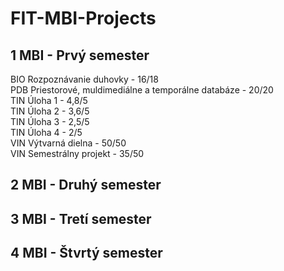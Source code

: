 # FIT-MBI-Projects

1 MBI - Prvý semester
------
BIO Rozpoznávanie duhovky  - 16/18  
PDB Priestorové, muldimediálne a temporálne databáze - 20/20  
TIN Úloha 1 - 4,8/5  
TIN Úloha 2 - 3,6/5  
TIN Úloha 3 - 2,5/5  
TIN Úloha 4 - 2/5  
VIN Výtvarná dielna - 50/50  
VIN Semestrálny projekt - 35/50  

2 MBI - Druhý semester
------

3 MBI - Tretí semester
------

4 MBI - Štvrtý semester
------

